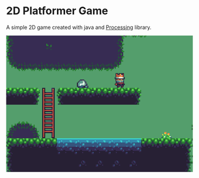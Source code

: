 # 2D Platformer Game

A simple 2D game created with java and [Processing](https://www.processing.org) library.

![Gameplay image](images/img1.png)
